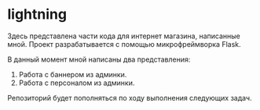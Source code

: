 # lightning

Здесь представлена части кода для интернет магазина, написанные мной. 
Проект разрабатывается с помощью микрофреймворка Flask. 

В данный момент мной написаны два представления:
1) Работа с баннером из админки.
2) Работа с персоналом из админки.

Репозиторий будет пополняться по ходу выполнения следующих задач. 
